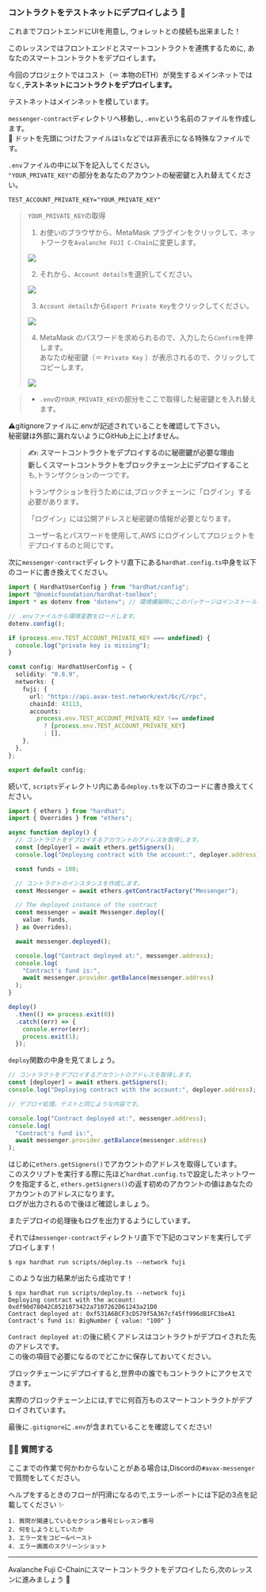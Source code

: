 ### コントラクトをテストネットにデプロイしよう 🎉

これまでフロントエンドにUIを用意し, ウォレットとの接続も出来ました！

このレッスンではフロントエンドとスマートコントラクトを連携するために, あなたのスマートコントラクトをデプロイします。

今回のプロジェクトではコスト（＝ 本物のETH）が発生するメインネットではなく,**テストネットにコントラクトをデプロイします。**

テストネットはメインネットを模しています。

`messenger-contract`ディレクトリへ移動し, `.env`という名前のファイルを作成します。  
💁 ドットを先頭につけたファイルは`ls`などでは非表示になる特殊なファイルです。

`.env`ファイルの中に以下を記入してください。  
`"YOUR_PRIVATE_KEY"`の部分をあなたのアカウントの秘密鍵と入れ替えてください。

```
TEST_ACCOUNT_PRIVATE_KEY="YOUR_PRIVATE_KEY"
```

> `YOUR_PRIVATE_KEY`の取得
>
> 1.  お使いのブラウザから、MetaMask プラグインをクリックして、ネットワークを`Avalanche FUJI C-Chain`に変更します。
>
> ![](/public/images/AVAX-messenger/section-2/2_4_1.png)
>
> 2.  それから、`Account details`を選択してください。
>
> ![](/public/images/AVAX-messenger/section-2/2_4_2.png)
>
> 3.  `Account details`から`Export Private Key`をクリックしてください。
>
> ![](/public/images/AVAX-messenger/section-2/2_4_3.png)
>
> 4.  MetaMask のパスワードを求められるので、入力したら`Confirm`を押します。  
>     あなたの秘密鍵（＝ `Private Key` ）が表示されるので、クリックしてコピーします。
>
> ![](/public/images/AVAX-messenger/section-2/2_4_4.png)

> - `.env`の`YOUR_PRIVATE_KEY`の部分をここで取得した秘密鍵とを入れ替えます。

⚠️gitignoreファイルに.envが記述されていることを確認して下さい。  
秘密鍵は外部に漏れないようにGitHub上に上げません。

> **✍️: スマートコントラクトをデプロイするのに秘密鍵が必要な理由**  
> **新しくスマートコントラクトをブロックチェーン上にデプロイすること**も,トランザクションの一つです。
>
> トランザクションを行うためには,ブロックチェーンに「ログイン」する必要があります。
>
> 「ログイン」には公開アドレスと秘密鍵の情報が必要となります。
>
> ユーザー名とパスワードを使用して,AWS にログインしてプロジェクトをデプロイするのと同じです。

次に`messenger-contract`ディレクトリ直下にある`hardhat.config.ts`中身を以下のコードに書き換えてください。

```ts
import { HardhatUserConfig } from "hardhat/config";
import "@nomicfoundation/hardhat-toolbox";
import * as dotenv from "dotenv"; // 環境構築時にこのパッケージはインストールしてあります。

// .envファイルから環境変数をロードします。
dotenv.config();

if (process.env.TEST_ACCOUNT_PRIVATE_KEY === undefined) {
  console.log("private key is missing");
}

const config: HardhatUserConfig = {
  solidity: "0.8.9",
  networks: {
    fuji: {
      url: "https://api.avax-test.network/ext/bc/C/rpc",
      chainId: 43113,
      accounts:
        process.env.TEST_ACCOUNT_PRIVATE_KEY !== undefined
          ? [process.env.TEST_ACCOUNT_PRIVATE_KEY]
          : [],
    },
  },
};

export default config;
```

続いて, `scripts`ディレクトリ内にある`deploy.ts`を以下のコードに書き換えてください。

```ts
import { ethers } from "hardhat";
import { Overrides } from "ethers";

async function deploy() {
  // コントラクトをデプロイするアカウントのアドレスを取得します。
  const [deployer] = await ethers.getSigners();
  console.log("Deploying contract with the account:", deployer.address);

  const funds = 100;

  // コントラクトのインスタンスを作成します。
  const Messenger = await ethers.getContractFactory("Messenger");

  // The deployed instance of the contract
  const messenger = await Messenger.deploy({
    value: funds,
  } as Overrides);

  await messenger.deployed();

  console.log("Contract deployed at:", messenger.address);
  console.log(
    "Contract's fund is:",
    await messenger.provider.getBalance(messenger.address)
  );
}

deploy()
  .then(() => process.exit(0))
  .catch((err) => {
    console.error(err);
    process.exit(1);
  });
```

`deploy`関数の中身を見てましょう。

```ts
// コントラクトをデプロイするアカウントのアドレスを取得します。
const [deployer] = await ethers.getSigners();
console.log("Deploying contract with the account:", deployer.address);

// デプロイ処理。テストと同じような内容です。

console.log("Contract deployed at:", messenger.address);
console.log(
  "Contract's fund is:",
  await messenger.provider.getBalance(messenger.address)
);
```

はじめに`ethers.getSigners()`でアカウントのアドレスを取得しています。  
このスクリプトを実行する際に先ほど`hardhat.config.ts`で設定したネットワークを指定すると, `ethers.getSigners()`の返す初めのアカウントの値はあなたのアカウントのアドレスになります。  
ログが出力されるので後ほど確認しましょう。

またデプロイの処理後もログを出力するようにしています。

それでは`messenger-contract`ディレクトリ直下で下記のコマンドを実行してデプロイします！

```
$ npx hardhat run scripts/deploy.ts --network fuji
```

このような出力結果が出たら成功です！

```
$ npx hardhat run scripts/deploy.ts --network fuji
Deploying contract with the account: 0xdf90d78042C8521073422a7107262D61243a21D0
Contract deployed at: 0xf531A6BCF3cD579f5A367cf45ff996dB1FC3beA1
Contract's fund is: BigNumber { value: "100" }
```

`Contract deployed at:`の後に続くアドレスはコントラクトがデプロイされた先のアドレスです。  
この後の項目で必要になるのでどこかに保存しておいてください。

ブロックチェーンにデプロイすると,世界中の誰でもコントラクトにアクセスできます。

実際のブロックチェーン上には,すでに何百万ものスマートコントラクトがデプロイされています。

最後に`.gitignore`に`.env`が含まれていることを確認してください!

### 🙋‍♂️ 質問する

ここまでの作業で何かわからないことがある場合は,Discordの`#avax-messenger`で質問をしてください。

ヘルプをするときのフローが円滑になるので,エラーレポートには下記の3点を記載してください ✨

```
1. 質問が関連しているセクション番号とレッスン番号
2. 何をしようとしていたか
3. エラー文をコピー&ペースト
4. エラー画面のスクリーンショット
```

---

Avalanche Fuji C-Chainにスマートコントラクトをデプロイしたら,次のレッスンに進みましょう 🎉
